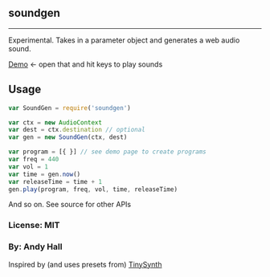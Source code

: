 ## soundgen

----

Experimental. Takes in a parameter object and generates a web audio sound.

[Demo](https://andyhall.github.io/soundgen/build/) ← open that and hit keys to play sounds

## Usage

```js
var SoundGen = require('soundgen')

var ctx = new AudioContext
var dest = ctx.destination // optional
var gen = new SoundGen(ctx, dest)

var program = [{ }] // see demo page to create programs
var freq = 440
var vol = 1
var time = gen.now()
var releaseTime = time + 1
gen.play(program, freq, vol, time, releaseTime)
```

And so on. See source for other APIs

### License: MIT

### By: Andy Hall

Inspired by (and uses presets from) [TinySynth](https://github.com/g200kg/webaudio-tinysynth)
